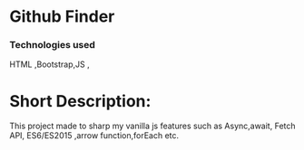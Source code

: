 # Github Finder

### Technologies used
 HTML ,Bootstrap,JS ,

# Short Description:
This project made to sharp my vanilla js features such as Async,await, Fetch API, ES6/ES2015 ,arrow function,forEach etc.